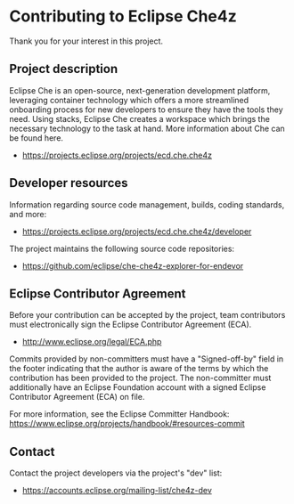 # Contributing to Eclipse Che4z

Thank you for your interest in this project.

## Project description

Eclipse Che is an open-source, next-generation development platform, leveraging
container technology which offers a more streamlined onboarding process for new
developers to ensure they have the tools they need. Using stacks, Eclipse Che
creates a workspace which brings the necessary technology to the task at hand.
More information about Che can be found here.

-   https://projects.eclipse.org/projects/ecd.che.che4z

## Developer resources

Information regarding source code management, builds, coding standards, and
more:

-   https://projects.eclipse.org/projects/ecd.che.che4z/developer

The project maintains the following source code repositories:

-   https://github.com/eclipse/che-che4z-explorer-for-endevor

## Eclipse Contributor Agreement

Before your contribution can be accepted by the project, team contributors must
electronically sign the Eclipse Contributor Agreement (ECA).

-   http://www.eclipse.org/legal/ECA.php

Commits provided by non-committers must have a "Signed-off-by" field in
the footer indicating that the author is aware of the terms by which the
contribution has been provided to the project. The non-committer must
additionally have an Eclipse Foundation account with a signed Eclipse
Contributor Agreement (ECA) on file.

For more information, see the Eclipse Committer Handbook:
https://www.eclipse.org/projects/handbook/#resources-commit

## Contact

Contact the project developers via the project's "dev" list:

-   https://accounts.eclipse.org/mailing-list/che4z-dev
